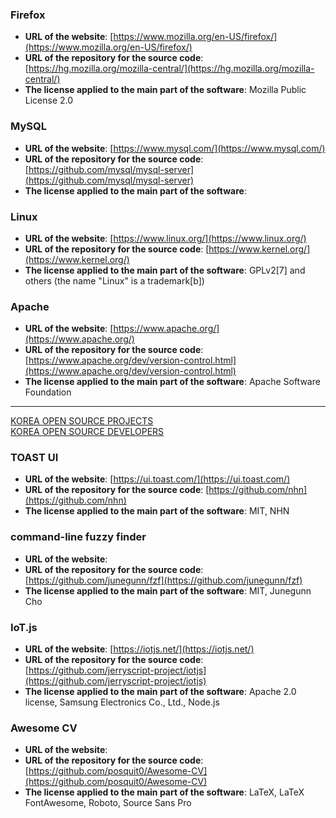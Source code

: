 ### Firefox
  - **URL of the website**: [https://www.mozilla.org/en-US/firefox/](https://www.mozilla.org/en-US/firefox/)
  - **URL of the repository for the source code**: [https://hg.mozilla.org/mozilla-central/](https://hg.mozilla.org/mozilla-central/)
  - **The license applied to the main part of the software**: Mozilla Public License 2.0
  
  
### MySQL
  - **URL of the website**: [https://www.mysql.com/](https://www.mysql.com/)
  - **URL of the repository for the source code**: [https://github.com/mysql/mysql-server](https://github.com/mysql/mysql-server)
  - **The license applied to the main part of the software**:


### Linux
  - **URL of the website**: [https://www.linux.org/](https://www.linux.org/)
  - **URL of the repository for the source code**: [https://www.kernel.org/](https://www.kernel.org/)
  - **The license applied to the main part of the software**: GPLv2[7] and others (the name "Linux" is a trademark[b])
  
  
### Apache
  - **URL of the website**: [https://www.apache.org/](https://www.apache.org/)
  - **URL of the repository for the source code**: [https://www.apache.org/dev/version-control.html](https://www.apache.org/dev/version-control.html)
  - **The license applied to the main part of the software**: Apache Software Foundation
  

---


[KOREA OPEN SOURCE PROJECTS](https://medium.com/supple/%ED%95%9C%EA%B5%AD-%EC%98%A4%ED%94%88%EC%86%8C%EC%8A%A4-%ED%94%84%EB%A1%9C%EC%A0%9D%ED%8A%B8-top-100-739dafc082cf)  
[KOREA OPEN SOURCE DEVELOPERS](http://rankedin.kr/)


### TOAST UI
  - **URL of the website**: [https://ui.toast.com/](https://ui.toast.com/)
  - **URL of the repository for the source code**: [https://github.com/nhn](https://github.com/nhn)
  - **The license applied to the main part of the software**: MIT, NHN
  
  
### command-line fuzzy finder
  - **URL of the website**: 
  - **URL of the repository for the source code**: [https://github.com/junegunn/fzf](https://github.com/junegunn/fzf)
  - **The license applied to the main part of the software**: MIT, Junegunn Cho


### IoT.js
  - **URL of the website**: [https://iotjs.net/](https://iotjs.net/)
  - **URL of the repository for the source code**: [https://github.com/jerryscript-project/iotjs](https://github.com/jerryscript-project/iotjs)
  - **The license applied to the main part of the software**: Apache 2.0 license, Samsung Electronics Co., Ltd., Node.js


### Awesome CV
  - **URL of the website**: 
  - **URL of the repository for the source code**: [https://github.com/posquit0/Awesome-CV](https://github.com/posquit0/Awesome-CV)
  - **The license applied to the main part of the software**: LaTeX, LaTeX FontAwesome, Roboto, Source Sans Pro  
